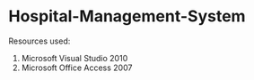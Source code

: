 # Hospital-Management-System

Resources used:
1. Microsoft Visual Studio 2010
2. Microsoft Office Access 2007
